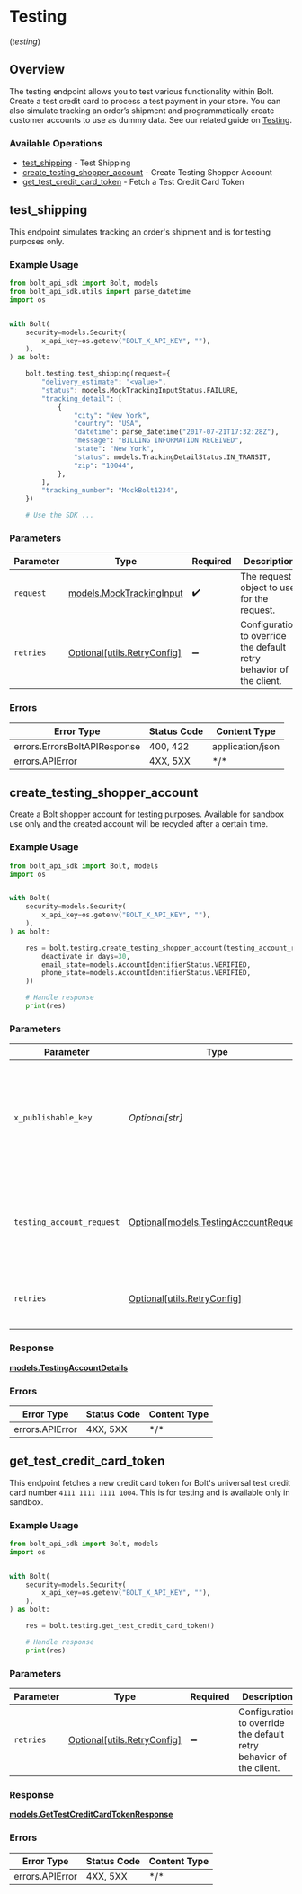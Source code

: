 # Testing
(*testing*)

## Overview

The testing endpoint allows you to test various functionality within Bolt. Create a test credit card to process a test payment in your store. You can also simulate tracking an order’s shipment and programmatically create customer accounts to use as dummy data. See our related guide on [Testing](https://help.bolt.com/developers/production-readiness-guides/test-cards/).


### Available Operations

* [test_shipping](#test_shipping) - Test Shipping
* [create_testing_shopper_account](#create_testing_shopper_account) - Create Testing Shopper Account
* [get_test_credit_card_token](#get_test_credit_card_token) - Fetch a Test Credit Card Token

## test_shipping

This endpoint simulates tracking an order's shipment and is for testing purposes only.

### Example Usage

<!-- UsageSnippet language="python" operationID="testShipping" method="post" path="/v1/shipments/mock_bolt_shipping" -->
```python
from bolt_api_sdk import Bolt, models
from bolt_api_sdk.utils import parse_datetime
import os


with Bolt(
    security=models.Security(
        x_api_key=os.getenv("BOLT_X_API_KEY", ""),
    ),
) as bolt:

    bolt.testing.test_shipping(request={
        "delivery_estimate": "<value>",
        "status": models.MockTrackingInputStatus.FAILURE,
        "tracking_detail": [
            {
                "city": "New York",
                "country": "USA",
                "datetime": parse_datetime("2017-07-21T17:32:28Z"),
                "message": "BILLING INFORMATION RECEIVED",
                "state": "New York",
                "status": models.TrackingDetailStatus.IN_TRANSIT,
                "zip": "10044",
            },
        ],
        "tracking_number": "MockBolt1234",
    })

    # Use the SDK ...

```

### Parameters

| Parameter                                                           | Type                                                                | Required                                                            | Description                                                         |
| ------------------------------------------------------------------- | ------------------------------------------------------------------- | ------------------------------------------------------------------- | ------------------------------------------------------------------- |
| `request`                                                           | [models.MockTrackingInput](../../models/mocktrackinginput.md)       | :heavy_check_mark:                                                  | The request object to use for the request.                          |
| `retries`                                                           | [Optional[utils.RetryConfig]](../../models/utils/retryconfig.md)    | :heavy_minus_sign:                                                  | Configuration to override the default retry behavior of the client. |

### Errors

| Error Type                   | Status Code                  | Content Type                 |
| ---------------------------- | ---------------------------- | ---------------------------- |
| errors.ErrorsBoltAPIResponse | 400, 422                     | application/json             |
| errors.APIError              | 4XX, 5XX                     | \*/\*                        |

## create_testing_shopper_account

Create a Bolt shopper account for testing purposes. Available for sandbox use only and the created  account will be recycled after a certain time.

### Example Usage

<!-- UsageSnippet language="python" operationID="createTestingShopperAccount" method="post" path="/v1/testing/shopper/create" -->
```python
from bolt_api_sdk import Bolt, models
import os


with Bolt(
    security=models.Security(
        x_api_key=os.getenv("BOLT_X_API_KEY", ""),
    ),
) as bolt:

    res = bolt.testing.create_testing_shopper_account(testing_account_request=models.TestingAccountRequest(
        deactivate_in_days=30,
        email_state=models.AccountIdentifierStatus.VERIFIED,
        phone_state=models.AccountIdentifierStatus.VERIFIED,
    ))

    # Handle response
    print(res)

```

### Parameters

| Parameter                                                                                                                                                             | Type                                                                                                                                                                  | Required                                                                                                                                                              | Description                                                                                                                                                           | Example                                                                                                                                                               |
| --------------------------------------------------------------------------------------------------------------------------------------------------------------------- | --------------------------------------------------------------------------------------------------------------------------------------------------------------------- | --------------------------------------------------------------------------------------------------------------------------------------------------------------------- | --------------------------------------------------------------------------------------------------------------------------------------------------------------------- | --------------------------------------------------------------------------------------------------------------------------------------------------------------------- |
| `x_publishable_key`                                                                                                                                                   | *Optional[str]*                                                                                                                                                       | :heavy_minus_sign:                                                                                                                                                    | The publicly viewable identifier used to identify a merchant division. This key is found in the Developer > API section of the Bolt Merchant Dashboard [RECOMMENDED]. |                                                                                                                                                                       |
| `testing_account_request`                                                                                                                                             | [Optional[models.TestingAccountRequest]](../../models/testingaccountrequest.md)                                                                                       | :heavy_minus_sign:                                                                                                                                                    | N/A                                                                                                                                                                   | {<br/>"deactivate_in_days": 30,<br/>"email_state": "verified",<br/>"phone_state": "verified"<br/>}                                                                    |
| `retries`                                                                                                                                                             | [Optional[utils.RetryConfig]](../../models/utils/retryconfig.md)                                                                                                      | :heavy_minus_sign:                                                                                                                                                    | Configuration to override the default retry behavior of the client.                                                                                                   |                                                                                                                                                                       |

### Response

**[models.TestingAccountDetails](../../models/testingaccountdetails.md)**

### Errors

| Error Type      | Status Code     | Content Type    |
| --------------- | --------------- | --------------- |
| errors.APIError | 4XX, 5XX        | \*/\*           |

## get_test_credit_card_token

This endpoint fetches a new credit card token for Bolt's universal test credit card number `4111 1111 1111 1004`. This is for testing and is available only in sandbox.

### Example Usage

<!-- UsageSnippet language="python" operationID="getTestCreditCardToken" method="get" path="/v1/testing/card_token" -->
```python
from bolt_api_sdk import Bolt, models
import os


with Bolt(
    security=models.Security(
        x_api_key=os.getenv("BOLT_X_API_KEY", ""),
    ),
) as bolt:

    res = bolt.testing.get_test_credit_card_token()

    # Handle response
    print(res)

```

### Parameters

| Parameter                                                           | Type                                                                | Required                                                            | Description                                                         |
| ------------------------------------------------------------------- | ------------------------------------------------------------------- | ------------------------------------------------------------------- | ------------------------------------------------------------------- |
| `retries`                                                           | [Optional[utils.RetryConfig]](../../models/utils/retryconfig.md)    | :heavy_minus_sign:                                                  | Configuration to override the default retry behavior of the client. |

### Response

**[models.GetTestCreditCardTokenResponse](../../models/gettestcreditcardtokenresponse.md)**

### Errors

| Error Type      | Status Code     | Content Type    |
| --------------- | --------------- | --------------- |
| errors.APIError | 4XX, 5XX        | \*/\*           |